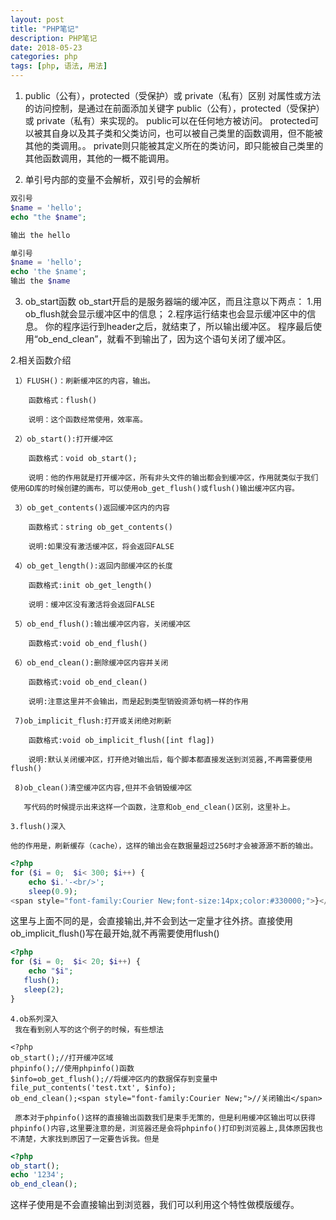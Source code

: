 ```yaml
---
layout: post
title: "PHP笔记"
description: PHP笔记
date: 2018-05-23
categories: php
tags: [php, 语法, 用法]
---
```



1. public（公有），protected（受保护）或 private（私有）区别 
对属性或方法的访问控制，是通过在前面添加关键字 public（公有），protected（受保护）或 private（私有）来实现的。
public可以在任何地方被访问。
protected可以被其自身以及其子类和父类访问，也可以被自己类里的函数调用，但不能被其他的类调用。。
private则只能被其定义所在的类访问，即只能被自己类里的其他函数调用，其他的一概不能调用。

2. 单引号内部的变量不会解析，双引号的会解析
~~~php
双引号
$name = 'hello';
echo "the $name";

输出 the hello

单引号
$name = 'hello';
echo 'the $name';
输出 the $name
~~~

3.  ob_start函数
ob_start开启的是服务器端的缓冲区，而且注意以下两点：
1.用ob_flush就会显示缓冲区中的信息；
2.程序运行结束也会显示缓冲区中的信息。
你的程序运行到header之后，就结束了，所以输出缓冲区。
程序最后使用“ob_end_clean”，就看不到输出了，因为这个语句关闭了缓冲区。

2.相关函数介绍

     1）FLUSH()：刷新缓冲区的内容，输出。

        函数格式：flush()

        说明：这个函数经常使用，效率高。

     2）ob_start():打开缓冲区

        函数格式：void ob_start();

        说明：他的作用就是打开缓冲区，所有非头文件的输出都会到缓冲区，作用就类似于我们使用GD库的时候创建的画布，可以使用ob_get_flush()或flush()输出缓冲区内容。

     3）ob_get_contents()返回缓冲区内的内容

        函数格式：string ob_get_contents()

        说明:如果没有激活缓冲区，将会返回FALSE

     4）ob_get_length():返回内部缓冲区的长度

        函数格式:init ob_get_length()

        说明：缓冲区没有激活将会返回FALSE

     5）ob_end_flush():输出缓冲区内容，关闭缓冲区

        函数格式:void ob_end_flush()

     6）ob_end_clean():删除缓冲区内容并关闭

        函数格式:void ob_end_clean()

        说明:注意这里并不会输出，而是起到类型销毁资源句柄一样的作用

     7)ob_implicit_flush:打开或关闭绝对刷新

        函数格式:void ob_implicit_flush([int flag])

        说明:默认关闭缓冲区，打开绝对输出后，每个脚本都直接发送到浏览器,不再需要使用flush()

     8)ob_clean()清空缓冲区内容,但并不会销毁缓冲区

       写代码的时候提示出来这样一个函数，注意和ob_end_clean()区别，这里补上。

    3.flush()深入

    他的作用是，刷新缓存（cache），这样的输出会在数据量超过256时才会被源源不断的输出。
~~~php
<?php  
for ($i = 0;  $i< 300; $i++) {  
    echo $i.'-<br/>';  
    sleep(0.9);  
<span style="font-family:Courier New;font-size:14px;color:#330000;">}</span>  
~~~

这里与上面不同的是，会直接输出,并不会到达一定量才往外挤。直接使用ob_implicit_flush()写在最开始,就不再需要使用flush()
~~~php
<?php  
for ($i = 0;  $i< 20; $i++) {  
    echo "$i";  
   flush();  
   sleep(2);  
}  
~~~
    4.ob系列深入
     我在看到别人写的这个例子的时候，有些想法

~~~
<?php  
ob_start();//打开缓冲区域  
phpinfo();//使用phpinfo()函数  
$info=ob_get_flush();//将缓冲区内的数据保存到变量中  
file_put_contents('test.txt', $info);  
ob_end_clean();<span style="font-family:Courier New;">//关闭输出</span>  
~~~

     原本对于phpinfo()这样的直接输出函数我们是束手无策的，但是利用缓冲区输出可以获得phpinfo()内容,这里要注意的是，浏览器还是会将phpinfo()打印到浏览器上,具体原因我也不清楚，大家找到原因了一定要告诉我。但是

~~~php
<?php  
ob_start();  
echo '1234';  
ob_end_clean(); 
~~~ 

这样子使用是不会直接输出到浏览器，我们可以利用这个特性做模版缓存。
     


